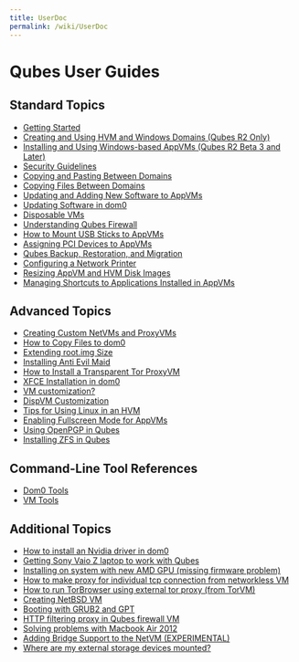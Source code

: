 ```yaml
---
title: UserDoc
permalink: /wiki/UserDoc
---
```


Qubes User Guides
=================

Standard Topics
---------------

-   [Getting Started](/wiki/GettingStarted)
-   [Creating and Using HVM and Windows Domains (Qubes R2 Only)](/wiki/HvmCreate)
-   [Installing and Using Windows-based AppVMs (Qubes R2 Beta 3 and Later)](/wiki/WindowsAppVms)
-   [Security Guidelines](/wiki/SecurityGuidelines)
-   [Copying and Pasting Between Domains](/wiki/CopyPaste)
-   [Copying Files Between Domains](/wiki/CopyingFiles)
-   [Updating and Adding New Software to AppVMs](/wiki/SoftwareUpdateVM)
-   [Updating Software in dom0](/wiki/SoftwareUpdateDom0)
-   [Disposable VMs](/wiki/DisposableVms)
-   [Understanding Qubes Firewall](/wiki/QubesFirewall)
-   [How to Mount USB Sticks to AppVMs](/wiki/StickMounting)
-   [Assigning PCI Devices to AppVMs](/wiki/AssigningDevices)
-   [Qubes Backup, Restoration, and Migration](/wiki/BackupRestore)
-   [Configuring a Network Printer](/wiki/NetworkPrinter)
-   [Resizing AppVM and HVM Disk Images](/wiki/ResizeDiskImage)
-   [Managing Shortcuts to Applications Installed in AppVMs](/wiki/ManagingAppVmShortcuts)

Advanced Topics
---------------

-   [​Creating Custom NetVMs and ProxyVMs](http://theinvisiblethings.blogspot.com/2011/09/playing-with-qubes-networking-for-fun.html)
-   [How to Copy Files to dom0](/wiki/CopyToDomZero)
-   [​Extending root.img Size](https://groups.google.com/group/qubes-devel/msg/9d1ac581236ca9b4)
-   [Installing Anti Evil Maid](/wiki/AntiEvilMaid)
-   [How to Install a Transparent Tor ProxyVM](/wiki/UserDoc/TorVM)
-   [XFCE Installation in dom0](/wiki/UserDoc/XFCE)
-   [VM customization?](/wiki/UserDoc/VMConfigFiles)
-   [DispVM Customization](/wiki/UserDoc/DispVMCustomization)
-   [Tips for Using Linux in an HVM](/wiki/LinuxHVMTips)
-   [Enabling Fullscreen Mode for AppVMs](/wiki/FullScreenMode)
-   [Using OpenPGP in Qubes](/wiki/UserDoc/OpenPGP)
-   [Installing ZFS in Qubes](/wiki/ZFS)

Command-Line Tool References
----------------------------

-   [Dom0 Tools](/wiki/DomZeroTools)
-   [VM Tools](/wiki/VmTools)

Additional Topics
-----------------

-   [How to install an Nvidia driver in dom0](/wiki/InstallNvidiaDriver)
-   [Getting Sony Vaio Z laptop to work with Qubes](/wiki/SonyVaioTinkering)
-   [​Installing on system with new AMD GPU (missing firmware problem)](https://groups.google.com/group/qubes-devel/browse_thread/thread/e27a57b0eda62f76)
-   [​How to make proxy for individual tcp connection from networkless VM](https://groups.google.com/group/qubes-devel/msg/4ca950ab6d7cd11a)
-   [​How to run TorBrowser using external tor proxy (from TorVM)](https://groups.google.com/group/qubes-devel/msg/34f67194d3422bfa)
-   [​Creating NetBSD VM](https://groups.google.com/group/qubes-devel/msg/4015c8900a813985)
-   [​Booting with GRUB2 and GPT](https://groups.google.com/group/qubes-devel/browse_thread/thread/e4ac093cabd37d2b/d5090c20d92c4128#d5090c20d92c4128)
-   [​HTTP filtering proxy in Qubes firewall VM](https://groups.google.com/group/qubes-devel/browse_thread/thread/5252bc3f6ed4b43e/d881deb5afaa2a6c#39c95d63fccca12b)
-   [​Solving problems with Macbook Air 2012](https://groups.google.com/group/qubes-devel/browse_thread/thread/b8b0d819d2a4fc39/d50a72449107ab21#8a9268c09d105e69)
-   [Adding Bridge Support to the NetVM (EXPERIMENTAL)](/wiki/NetworkBridgeSupport)
-   [Where are my external storage devices mounted?](/wiki/ExternalDeviceMountPoint)

